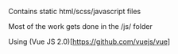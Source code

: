 Contains static html/scss/javascript files

Most of the work gets done in the /js/ folder

Using (Vue JS 2.0)[https://github.com/vuejs/vue]